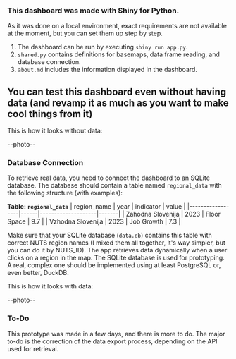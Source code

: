 ### This dashboard was made with Shiny for Python.

As it was done on a local environment, exact requirements are not available at the moment, but you can set them up step by step.

1. The dashboard can be run by executing `shiny run app.py`.
2. `shared.py` contains definitions for basemaps, data frame reading, and database connection.
3. `about.md` includes the information displayed in the dashboard.

## You can test this dashboard even without having data (and revamp it as much as you want to make cool things from it)
This is how it looks without data:

--photo--

### Database Connection
To retrieve real data, you need to connect the dashboard to an SQLite database. The database should contain a table named `regional_data` with the following structure (with examples):

**Table: `regional_data`**
| region_name       | year | indicator          | value |
|------------------|------|--------------------|-------|
| Zahodna Slovenija | 2023 | Floor Space        | 9.7   |
| Vzhodna Slovenija | 2023 | Job Growth         | 7.3   |

Make sure that your SQLite database (`data.db`) contains this table with correct NUTS region names (I mixed them all together, it's way simpler, but you can do it by NUTS_ID). The app retrieves data dynamically when a user clicks on a region in the map.
The SQLite database is used for prototyping. A real, complex one should be implemented using at least PostgreSQL or, even better, DuckDB.

This is how it looks with data:

--photo--

### To-Do
This prototype was made in a few days, and there is more to do. The major to-do is the correction of the data export process, depending on the API used for retrieval.
